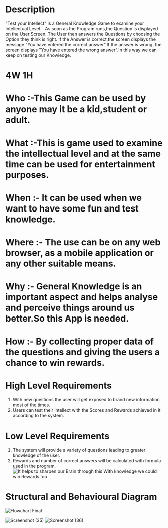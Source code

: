 # **Description**
"Test your Intellect" is a General Knowledge Game to examine your Intellectual Level.
.
As soon as the Program runs,the Question is displayed on the User Screen. The User then answers the Questions by choosing the Option they think is right. If the Answer is correct,the screen displays the message "You have entered the correct answer".If the answer is wrong, the screen displays "You have entered the wrong answer".In this way we can keep on testing our Knowledge.

# **4W 1H**
# **Who** :-This Game can be used by anyone may it be a kid,student or adult.
# **What** :-This is game used to examine the intellectual level and at the same time can be used for entertainment purposes.
# **When** :- It can be used when we want to have some fun and test knowledge.
# **Where** :- The use can be on any web browser, as a mobile application or any other suitable means.
# **Why** :- General Knowledge is an important aspect and helps analyse and perceive things around us better.So this App is needed.

# **How** :- By collecting proper data of the questions and giving the users a chance to win rewards.


# **High Level Requirements**
1. With new questions the user will get exposed to brand new information most of the times.
2. Users can test their intellect with the Scores and Rewards achieved in it according to the system.
# **Low Level Requirements**
1. The system will provide a variety of questions leading to greater knowledge of the user.
2. Rewards and number of correct answers will be calculated with formula used in the program.![It helps to sharpen our Brain through this  With knowledge we could win Rewards too](https://user-images.githubusercontent.com/98880241/153709299-762975bb-768e-4a42-a570-59f1e5294730.jpg)

# **Structural and Behavioural Diagram**
![Flowchart Final](https://user-images.githubusercontent.com/98880241/153709613-39893de7-7f0b-4781-9e9e-389d9df4ef4e.png)


![Screenshot (35)](https://user-images.githubusercontent.com/98880241/156798563-6b89edb1-bb34-4ee6-9308-2494cedfa3fb.png)
![Screenshot (36)](https://user-images.githubusercontent.com/98880241/156798572-b75c909b-3668-4927-a10b-d6ce9fd55165.png)

